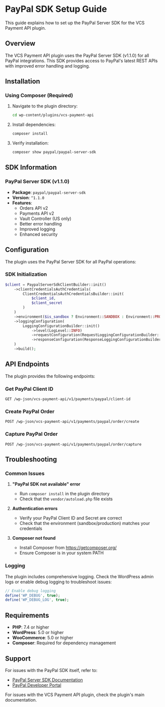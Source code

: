 # PayPal SDK Setup Guide

This guide explains how to set up the PayPal Server SDK for the VCS Payment API plugin.

## Overview

The VCS Payment API plugin uses the PayPal Server SDK (v1.1.0) for all PayPal integrations. This SDK provides access to PayPal's latest REST APIs with improved error handling and logging.

## Installation

### Using Composer (Required)

1. Navigate to the plugin directory:
   ```bash
   cd wp-content/plugins/vcs-payment-api
   ```

2. Install dependencies:
   ```bash
   composer install
   ```

3. Verify installation:
   ```bash
   composer show paypal/paypal-server-sdk
   ```

## SDK Information

### PayPal Server SDK (v1.1.0)
- **Package**: `paypal/paypal-server-sdk`
- **Version**: `^1.1.0`
- **Features**: 
  - Orders API v2
  - Payments API v2
  - Vault Controller (US only)
  - Better error handling
  - Improved logging
  - Enhanced security

## Configuration

The plugin uses the PayPal Server SDK for all PayPal operations:

### SDK Initialization
```php
$client = PaypalServerSdkClientBuilder::init()
    ->clientCredentialsAuthCredentials(
        ClientCredentialsAuthCredentialsBuilder::init(
            $client_id,
            $client_secret
        )
    )
    ->environment($is_sandbox ? Environment::SANDBOX : Environment::PRODUCTION)
    ->loggingConfiguration(
        LoggingConfigurationBuilder::init()
            ->level(LogLevel::INFO)
            ->requestConfiguration(RequestLoggingConfigurationBuilder::init()->body(true))
            ->responseConfiguration(ResponseLoggingConfigurationBuilder::init()->headers(true))
    )
    ->build();
```

## API Endpoints

The plugin provides the following endpoints:

### Get PayPal Client ID
```
GET /wp-json/vcs-payment-api/v1/payments/paypal/client-id
```

### Create PayPal Order
```
POST /wp-json/vcs-payment-api/v1/payments/paypal/order/create
```

### Capture PayPal Order
```
POST /wp-json/vcs-payment-api/v1/payments/paypal/order/capture
```

## Troubleshooting

### Common Issues

1. **"PayPal SDK not available" error**
   - Run `composer install` in the plugin directory
   - Check that the `vendor/autoload.php` file exists

2. **Authentication errors**
   - Verify your PayPal Client ID and Secret are correct
   - Check that the environment (sandbox/production) matches your credentials

3. **Composer not found**
   - Install Composer from https://getcomposer.org/
   - Ensure Composer is in your system PATH

### Logging

The plugin includes comprehensive logging. Check the WordPress admin logs or enable debug logging to troubleshoot issues:

```php
// Enable debug logging
define('WP_DEBUG', true);
define('WP_DEBUG_LOG', true);
```

## Requirements

- **PHP**: 7.4 or higher
- **WordPress**: 5.0 or higher
- **WooCommerce**: 5.0 or higher
- **Composer**: Required for dependency management

## Support

For issues with the PayPal SDK itself, refer to:
- [PayPal Server SDK Documentation](https://github.com/paypal/PayPal-PHP-Server-SDK)
- [PayPal Developer Portal](https://developer.paypal.com/)

For issues with the VCS Payment API plugin, check the plugin's main documentation. 